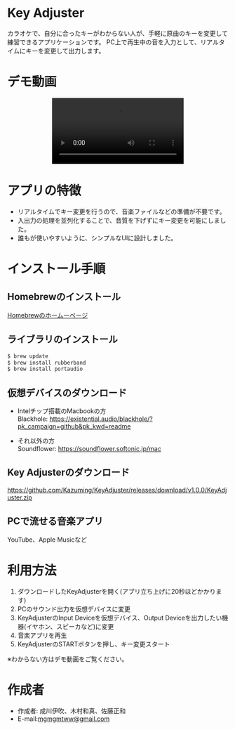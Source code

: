 # Key Adjuster
 
カラオケで、自分に合ったキーがわからない人が、手軽に原曲のキーを変更して練習できるアプリケーションです。
PC上で再生中の音を入力として、リアルタイムにキーを変更して出力します。
 
# デモ動画
<div align="center">
 <video src="https://user-images.githubusercontent.com/104568924/190580710-7b7d9088-ac8d-4842-84fa-e70c79b70dc5.mov"></video>
</div>
 
# アプリの特徴
 
* リアルタイムでキー変更を行うので、音楽ファイルなどの準備が不要です。
* 入出力の処理を並列化することで、音質を下げずにキー変更を可能にしました。
* 誰もが使いやすいように、シンプルなUIに設計しました。
 
# インストール手順
## Homebrewのインストール
<a href="https://brew.sh/index_ja">Homebrewのホームーページ</a>

## ライブラリのインストール

```bash
$ brew update
$ brew install rubberband
$ brew install portaudio 
```
## 仮想デバイスのダウンロード

- Intelチップ搭載のMacbookの方
<br>Blackhole: https://existential.audio/blackhole/?pk_campaign=github&pk_kwd=readme


- それ以外の方
<br>Soundflower: https://soundflower.softonic.jp/mac

## Key Adjusterのダウンロード
https://github.com/Kazuming/KeyAdjuster/releases/download/v1.0.0/KeyAdjuster.zip

## PCで流せる音楽アプリ
YouTube、Apple Musicなど

# 利用方法
1. ダウンロードしたKeyAdjusterを開く(アプリ立ち上げに20秒ほどかかります)
2. PCのサウンド出力を仮想デバイスに変更
3. KeyAdjusterのInput Deviceを仮想デバイス、Output Deviceを出力したい機器(イヤホン、スピーカなど)に変更
4. 音楽アプリを再生
5. KeyAdjusterのSTARTボタンを押し、キー変更スタート

※わからない方はデモ動画をご覧ください。
 
# 作成者
 
* 作成者: 成川伊吹、木村和真、佐藤正和
* E-mail:mgmgmtww@gmail.com
